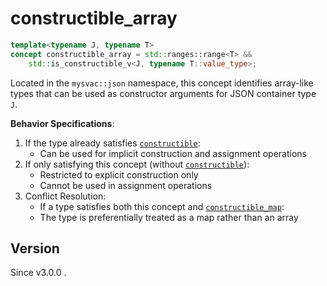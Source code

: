 # **constructible_array**

```cpp
template<typename J, typename T>
concept constructible_array = std::ranges::range<T> &&
    std::is_constructible_v<J, typename T::value_type>;
```

Located in the `mysvac::json` namespace, this concept identifies array-like types that can be used as constructor arguments for JSON container type `J`.

**Behavior Specifications**:
1. If the type already satisfies [`constructible`](./constructible.md):
    - Can be used for implicit construction and assignment operations
2. If only satisfying this concept (without [`constructible`](./constructible.md)):
    - Restricted to explicit construction only
    - Cannot be used in assignment operations
3. Conflict Resolution:
    - If a type satisfies both this concept and [`constructible_map`](./constructible_map.md):
    - The type is preferentially treated as a map rather than an array

## Version

Since v3.0.0 .
